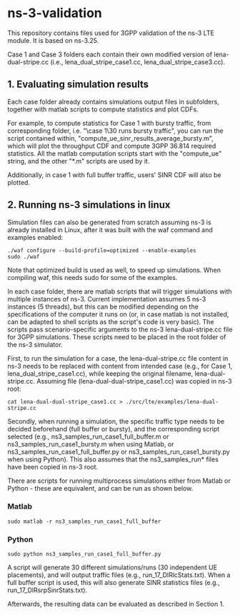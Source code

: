 # ns-3-validation

This repository contains files used for 3GPP validation of the ns-3 LTE module. It is based on ns-3.25.

Case 1 and Case 3 folders each contain their own modified version of lena-dual-stripe.cc (i.e., lena_dual_stripe_case1.cc, lena_dual_stripe_case3.cc). 

## 1. Evaluating simulation results

Each case folder already contains simulations output files in subfolders, together with matlab scripts to compute statistics and plot CDFs.

For example, to compute statistics for Case 1 with bursty traffic, from corresponding folder, i.e. "\case 1\30 runs bursty traffic\", you can run the script contained within, "compute_ue_sinr_results_average_bursty.m", which will plot the throughput CDF and compute 3GPP 36.814 required statistics. All the matlab computation scripts start with the "compute_ue" string, and the other "\*.m" scripts are used by it.

Additionally, in case 1 with full buffer traffic, users' SINR CDF will also be plotted.

## 2. Running ns-3 simulations in linux

Simulation files can also be generated from scratch assuming ns-3 is already installed in Linux, after it was built with the waf command and examples enabled:

```
./waf configure --build-profile=optimized --enable-examples
sudo ./waf
```

Note that optimized build is used as well, to speed up simulations. When compiling waf, this needs sudo for some of the examples.

In each case folder, there are matlab scripts that will trigger simulations with multiple instances of ns-3. Current implementation assumes 5 ns-3 instances (5 threads), but this can be modified depending on the specifications of the computer it runs on (or, in case matlab is not installed, can be adapted to shell scripts as the script's code is very basic). The scripts pass scenario-specific arguments to the ns-3 lena-dual-stripe.cc file for 3GPP simulations. These scripts need to be placed in the root folder of the ns-3 simulator.

First, to run the simulation for a case, the lena-dual-stripe.cc file content in ns-3 needs to be replaced with content from intended case (e.g., for Case 1, lena_dual_stripe_case1.cc), while keeping the original filename, lena-dual-stripe.cc. 
Assuming file (lena-dual-dual-stripe_case1.cc) was copied in ns-3 root:
```
cat lena-dual-dual-stripe_case1.cc > ./src/lte/examples/lena-dual-stripe.cc
```
Secondly, when running a simulation, the specific traffic type needs to be decided beforehand (full buffer or bursty), and the corresponding script selected (e.g., ns3_samples_run_case1_full_buffer.m or ns3_samples_run_case1_bursty.m when using Matlab, or ns3_samples_run_case1_full_buffer.py or ns3_samples_run_case1_bursty.py when using Python). This also assumes that the ns3_samples_run\* files have been copied in ns-3 root.

There are scripts for running multiprocess simulations either from Matlab or Python - these are equivalent, and can be run as shown below.

### Matlab
```
sudo matlab -r ns3_samples_run_case1_full_buffer 
```

### Python
```
sudo python ns3_samples_run_case1_full_buffer.py
```

A script will generate 30 different simulations/runs (30 independent UE placements), and will output traffic files (e.g., run_17_DlRlcStats.txt). When a full buffer script is used, this will also generate SINR statistics files (e.g., run_17_DlRsrpSinrStats.txt).

Afterwards, the resulting data can be evaluated as described in Section 1.
